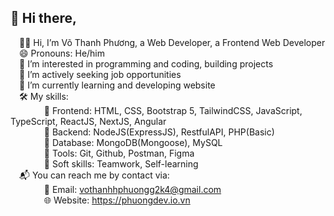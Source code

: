 ## 👋 Hi there, 

<!--
Here are some ideas to get you started:

- 🔭 I’m currently working on ...
- 🌱 I’m currently learning ...
- 👯 I’m looking to collaborate on ...
- 🤔 I’m looking for help with ...
- 💬 Ask me about ...
- 📫 How to reach me: ...
- 😄 Pronouns: ...
- ⚡ Fun fact: ...
-->
 &emsp;🤵‍♂ Hi, I’m Võ Thanh Phương, a Web Developer, a Frontend Web Developer <br/>
 &emsp;😄 Pronouns: He/him <br/>
 &emsp;💞️ I’m interested in programming and coding, building projects <br/>
 &emsp;👯 I’m actively seeking job opportunities <br/>
 &emsp;🌱 I’m currently learning and developing website <br/>
 &emsp;🛠️ My skills: <br/>
 &emsp; &emsp; &emsp; 📌 Frontend: HTML, CSS, Bootstrap 5, TailwindCSS, JavaScript, TypeScript, ReactJS, NextJS, Angular <br/>
 &emsp; &emsp; &emsp; 📌 Backend: NodeJS(ExpressJS), RestfulAPI, PHP(Basic) <br/>
 &emsp; &emsp; &emsp; 📌 Database: MongoDB(Mongoose), MySQL <br/>
 &emsp; &emsp; &emsp; 📌 Tools: Git, Github, Postman, Figma <br/>
 &emsp; &emsp; &emsp; 📌 Soft skills: Teamwork, Self-learning <br/>
 &emsp;📬 You can reach me by contact via: <br/>
 &emsp; &emsp; &emsp; 📩 Email: vothanhhphuongg2k4@gmail.com <br/>
 &emsp; &emsp; &emsp; 🌐 Website: https://phuongdev.io.vn
